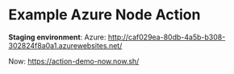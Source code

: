 # Example Azure Node Action

**Staging environment**: 
Azure: http://caf029ea-80db-4a5b-b308-302824f8a0a1.azurewebsites.net/

Now: https://action-demo-now.now.sh/
